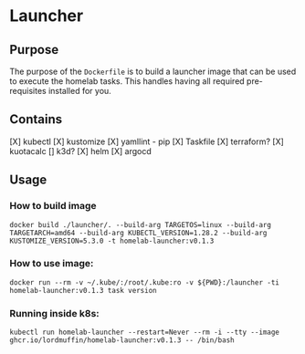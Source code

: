 # Launcher

## Purpose
The purpose of the `Dockerfile` is to build a launcher image that can be used to execute the homelab tasks.  This handles having all required pre-requisites installed for you.

## Contains
[X] kubectl
[X] kustomize
[X] yamllint - pip
[X] Taskfile
[X] terraform?
[X] kuotacalc
[] k3d?
[X] helm
[X] argocd

## Usage

### How to build image
```
docker build ./launcher/. --build-arg TARGETOS=linux --build-arg TARGETARCH=amd64 --build-arg KUBECTL_VERSION=1.28.2 --build-arg KUSTOMIZE_VERSION=5.3.0 -t homelab-launcher:v0.1.3
```

### How to use image:
```
docker run --rm -v ~/.kube/:/root/.kube:ro -v ${PWD}:/launcher -ti homelab-launcher:v0.1.3 task version
```

### Running inside k8s:
```
kubectl run homelab-launcher --restart=Never --rm -i --tty --image ghcr.io/lordmuffin/homelab-launcher:v0.1.3 -- /bin/bash
```
